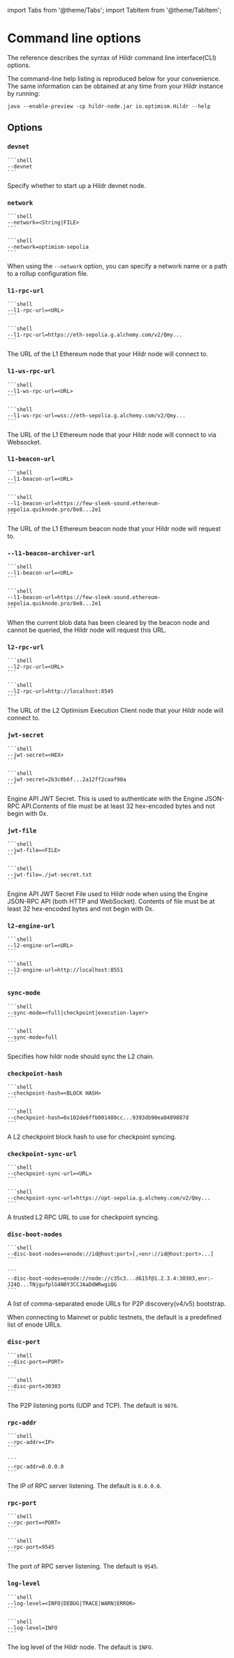 import Tabs from '@theme/Tabs'; import TabItem from '@theme/TabItem';

# Command line options
The reference describes the syntax of Hildr command line interface(CLI) options.

The command-line help listing is reproduced below for your convenience. The same information can be obtained at any time from your Hildr instance by running:

```shell
java --enable-preview -cp hildr-node.jar io.optimism.Hildr --help
```

## Options

### `devnet`

<Tabs>
<TabItem value="Syntax" label="Syntax" default>

    ```shell
    --devnet
    ```

</TabItem>
</Tabs>

Specify whether to start up a Hildr devnet node.

### `network`

<Tabs>
<TabItem value="Syntax" label="Syntax" default>

    ```shell
    --network=<String|FILE>
    ```

</TabItem>

<TabItem value="Example" label="Example">

    ```shell
    --network=optimism-sepolia
    ```

</TabItem>
</Tabs>

When using the `--network` option, you can specify a network name or a path to a rollup configuration file.

### `l1-rpc-url`

<Tabs>
<TabItem value="Syntax" label="Syntax" default>

    ```shell
    --l1-rpc-url=<URL>
    ```

</TabItem>
<TabItem value="Example" label="Example">

    ```shell
    --l1-rpc-url=https://eth-sepolia.g.alchemy.com/v2/Qmy...
    ```

</TabItem>
</Tabs>

The URL of the L1 Ethereum node that your Hildr node will connect to.

### `l1-ws-rpc-url`

<Tabs>
<TabItem value="Syntax" label="Syntax" default>

    ```shell
    --l1-ws-rpc-url=<URL>
    ```

</TabItem>

<TabItem value="Example" label="Example">

    ```shell
    --l1-ws-rpc-url=wss://eth-sepolia.g.alchemy.com/v2/Qmy...
    ```

</TabItem>
</Tabs>

The URL of the L1 Ethereum node that your Hildr node will connect to via Websocket.

### `l1-beacon-url`

<Tabs>
<TabItem value="Syntax" label="Syntax" default>

    ```shell
    --l1-beacon-url=<URL>
    ```

</TabItem>

<TabItem value="Example" label="Example">

    ```shell
    --l1-beacon-url=https://few-sleek-sound.ethereum-sepolia.quiknode.pro/8e8...2e1
    ```

</TabItem>
</Tabs>

The URL of the L1 Ethereum beacon node that your Hildr node will request to.

### `--l1-beacon-archiver-url`

<Tabs>
<TabItem value="Syntax" label="Syntax" default>

    ```shell
    --l1-beacon-url=<URL>
    ```

</TabItem>

<TabItem value="Example" label="Example">

    ```shell
    --l1-beacon-url=https://few-sleek-sound.ethereum-sepolia.quiknode.pro/8e8...2e1
    ```

</TabItem>
</Tabs>

When the current blob data has been cleared by the beacon node and cannot be queried, the Hildr node will request this URL.

### `l2-rpc-url`

<Tabs>
<TabItem value="Syntax" label="Syntax" default>

    ```shell
    --l2-rpc-url=<URL>
    ```

</TabItem>

<TabItem value="Example" label="Example">

    ```shell
    --l2-rpc-url=http://localhost:8545
    ```

</TabItem>
</Tabs>

The URL of the L2 Optimism Execution Client node that your Hildr node will connect to.

### `jwt-secret`

<Tabs>
<TabItem value="Syntax" label="Syntax" default>

    ```shell
    --jwt-secret=<HEX>
    ```

</TabItem>

<TabItem value="Example" label="Example">

    ```shell
    --jwt-secret=2b3c0b6f...2a12ff2caaf90a
    ```

</TabItem>
</Tabs>

Engine API JWT Secret. This is used to authenticate with the Engine JSON-RPC API.Contents of file must be at least 32 hex-encoded bytes and not begin with 0x.

### `jwt-file`

<Tabs>
<TabItem value="Syntax" label="Syntax" default>

    ```shell
    --jwt-file=<FILE>
    ```

</TabItem>

<TabItem value="Example" label="Example">

    ```shell
    --jwt-file=./jwt-secret.txt
    ```

</TabItem>
</Tabs>

Engine API JWT Secret File used to Hildr node when using the Engine JSON-RPC API (both HTTP and WebSocket). Contents of file must be at least 32 hex-encoded bytes and not begin with 0x.

### `l2-engine-url`

<Tabs>
<TabItem value="Syntax" label="Syntax" default>

    ```shell
    --l2-engine-url=<URL>
    ```

</TabItem>

<TabItem value="Example" label="Example">

    ```shell
    --l2-engine-url=http://localhost:8551
    ```

</TabItem>
</Tabs>

### `sync-mode`

<Tabs>
<TabItem value="Syntax" label="Syntax" default>

    ```shell
    --sync-mode=<full|checkpoint|execution-layer>
    ```

</TabItem>

<TabItem value="Example" label="Example">

    ```shell
    --sync-mode=full
    ```

</TabItem>
</Tabs>

Specifies how hildr node should sync the L2 chain.

### `checkpoint-hash`

<Tabs>
<TabItem value="Syntax" label="Syntax" default>

    ```shell
    --checkpoint-hash=<BLOCK HASH>
    ```

</TabItem>

<TabItem value="Example" label="Example">

    ```shell
    --checkpoint-hash=0x102de6ffb001480cc...9393db90ea0409887d
    ```

</TabItem>
</Tabs>

A L2 checkpoint block hash to use for checkpoint syncing.

### `checkpoint-sync-url`

<Tabs>
<TabItem value="Syntax" label="Syntax" default>

    ```shell
    --checkpoint-sync-url=<URL>
    ```

</TabItem>

<TabItem value="Example" label="Example">

    ```shell
    --checkpoint-sync-url=https://opt-sepolia.g.alchemy.com/v2/Qmy...
    ```

</TabItem>
</Tabs>

A trusted L2 RPC URL to use for checkpoint syncing.

### `disc-boot-nodes`

<Tabs>
<TabItem value="Syntax" label="Syntax" default>

    ```shell
    --disc-boot-nodes=<enode://id@host:port>[,<enr://id@host:port>...]
    ```

</TabItem>

<TabItem value="Example" label="Example">

    ```
    --disc-boot-nodes=enode://node://c35c3...d615f@1.2.3.4:30303,enr:-J24Q...TNjgufplG4N0Y3CCJAaDdWRwgiQG
    ```

</TabItem>
</Tabs>

A list of comma-separated enode URLs for P2P discovery(v4/v5) bootstrap.

When connecting to Mainnet or public testnets, the default is a predefined list of enode URLs.

### `disc-port`

<Tabs>
<TabItem value="Syntax" label="Syntax" default>

    ```shell
    --disc-port=<PORT>
    ```

</TabItem>

<TabItem value="Example" label="Example">

    ```shell
    --disc-port=30303
    ```

</TabItem>
</Tabs>

The P2P listening ports (UDP and TCP). The default is `9876`.

### `rpc-addr`

<Tabs>
<TabItem value="Syntax" label="Syntax" default>

    ```shell
    --rpc-addr=<IP>
    ```

</TabItem>

<TabItem value="Example" label="Example">

    ```
    --rpc-addr=0.0.0.0
    ```

</TabItem>
</Tabs>

The IP of RPC server listening. The default is `0.0.0.0`.

### `rpc-port`

<Tabs>
<TabItem value="Syntax" label="Syntax" default>

    ```shell
    --rpc-port=<PORT>
    ```

</TabItem>

<TabItem value="Example" label="Example">

    ```shell
    --rpc-port=9545
    ```

</TabItem>
</Tabs>

The port of RPC server listening. The default is `9545`.

### `log-level`

<Tabs>
<TabItem value="Syntax" label="Syntax" default>

    ```shell
    --log-level=<INFO|DEBUG|TRACE|WARN|ERROR>
    ```

</TabItem>

<TabItem value="Example" label="Example">

    ```shell
    --log-level=INFO
    ```

</TabItem>
</Tabs>

The log level of the Hildr node. The default is `INFO`.
